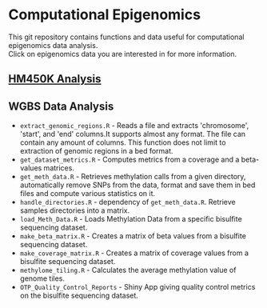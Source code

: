 # Computational Epigenomics
This git repository contains functions and data useful for computational epigenomics data analysis.  
Click on epigenomics data you are interested in for more information.  

## [HM450K Analysis]("/tree/master/HM450K_Analysis/")

## WGBS Data Analysis
* `extract_genomic_regions.R` - Reads a file and extracts 'chromosome', 'start', and 'end' columns.It supports almost any format. The file can contain any amount of columns. This function does not limit to extraction of genomic regions in a bed format.  
* `get_dataset_metrics.R` - Computes metrics from a coverage and a beta-values matrices.  
* `get_meth_data.R` - Retrieves methylation calls from a given directory, automatically remove SNPs from the data, format and save them in bed files and compute various statistics on it.  
* `handle_directories.R` - dependency of `get_meth_data.R`. Retrieve samples directories into a matrix.  
* `load_Meth_Data.R` - Loads Methylation Data from a specific bisulfite sequencing dataset.  
* `make_beta_matrix.R` - Creates a matrix of beta values from a bisulfite sequencing dataset.  
* `make_coverage_matrix.R` - Creates a matrix of coverage values from a bisulfite sequencing dataset.  
* `methylome_tiling.R` - Calculates the average methylation value of genome tiles.  
* `OTP_Quality_Control_Reports` - Shiny App giving quality control metrics on the bisulfite sequencing dataset.  
